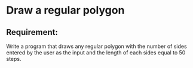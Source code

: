 # Draw a regular polygon

## Requirement:

Write a program that draws any regular polygon with the number of sides entered by the user as the input and the length of each sides equal to 50 steps.
